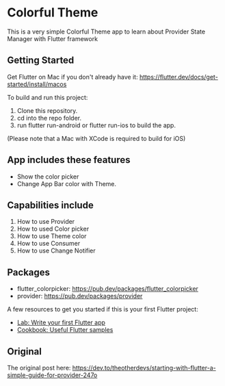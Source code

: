 # Colorful Theme

This is a very simple Colorful Theme app  to learn about Provider State Manager with Flutter framework

## Getting Started

Get Flutter on Mac if you don't already have it: https://flutter.dev/docs/get-started/install/macos

To build and run this project:
1. Clone this repository.
2. cd into the repo folder.
3. run flutter run-android or flutter run-ios to build the app.

(Please note that a Mac with XCode is required to build for iOS)

## App includes these features
- Show the color picker
- Change App Bar color with Theme.

## Capabilities include
1. How to use Provider
2. How to used Color picker
3. How to use Theme color
4. How to use Consumer
5. How to use Change Notifier

## Packages 
- flutter_colorpicker: https://pub.dev/packages/flutter_colorpicker
- provider: https://pub.dev/packages/provider

A few resources to get you started if this is your first Flutter project:
- [Lab: Write your first Flutter app](https://flutter.dev/docs/get-started/codelab)
- [Cookbook: Useful Flutter samples](https://flutter.dev/docs/cookbook)

## Original  
The original post here: https://dev.to/theotherdevs/starting-with-flutter-a-simple-guide-for-provider-247o
